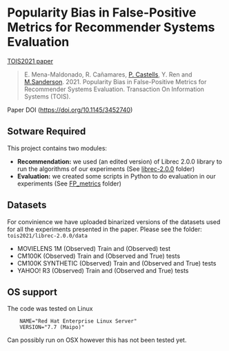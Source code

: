 # Popularity Bias in False-Positive Metrics for Recommender Systems Evaluation 
[TOIS2021 paper](https://github.com/elikary/tois2021/paper/TOIS_paper_on_false_positive_metrics.pdf)

> E. Mena-Maldonado, R. Cañamares, [P. Castells](http://ir.ii.uam.es/castells), Y. Ren and [M.Sanderson](http://marksanderson.org). 2021. Popularity Bias in False-Positive Metrics for Recommender Systems Evaluation. Transaction On Information Systems (TOIS).

Paper DOI (https://doi.org/10.1145/3452740)

## Sotware Required
This project contains two modules:
- **Recommendation:** we used (an edited version) of Librec 2.0.0 library to run the algorithms of our experiments (See [librec-2.0.0](https://github.com/elikary/sigir2020/tree/master/librec-2.0.0) folder)
- **Evaluation:** we created some scripts in Python to do evaluation in our experiments (See [FP_metrics](https://github.com/elikary/sigir2020/tree/master/FP_metrics) folder)


## Datasets 
For convinience we have uploaded binarized versions of the datasets used for all the experiments presented in the paper.  Please see the folder:
`tois2021/librec-2.0.0/data`
- MOVIELENS 1M (Observed) Train and (Observed) test
- CM100K (Observed) Train and (Observed and True) tests
- CM100K SYNTHETIC (Observed) Train and (Observed and True) tests
- YAHOO! R3 (Observed) Train and (Observed and True) tests


## OS support
The code was tested on Linux

        NAME="Red Hat Enterprise Linux Server"
        VERSION="7.7 (Maipo)"
        
Can possibly run on OSX however this has not been tested yet.











